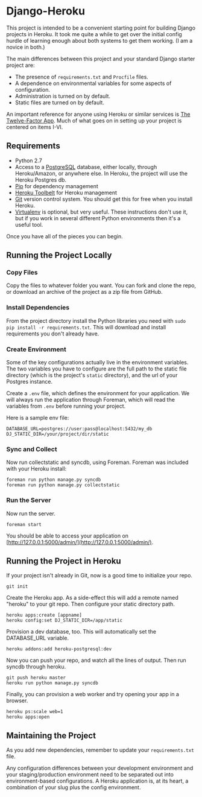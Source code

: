 # Django-Heroku

This project is intended to be a convenient starting point for building Django projects in Heroku.  It took me quite a while to get over the initial config hurdle of learning enough about both systems to get them working.  (I am a novice in both.)

The main differences between this project and your standard Django starter project are:

- The presence of `requirements.txt` and `Procfile` files.
- A dependence on environmental variables for some aspects of configuration.
- Administration is turned on by default.
- Static files are turned on by default.

An important reference for anyone using Heroku or similar services is [The Twelve-Factor App](http://12factor.net/).  Much of what goes on in setting up your project is centered on items I-VI.

## Requirements

- Python 2.7
- Access to a [PostgreSQL](http://www.postgresql.org/) database, either locally, through Heroku/Amazon, or anywhere else.  In Heroku, the project will use the Heroku Postgres db.
- [Pip](https://pypi.python.org/pypi/pip) for dependency management
- [Heroku Toolbelt](https://toolbelt.heroku.com/)  for Heroku management
- [Git](http://git-scm.com/) version control system.  You should get this for free when you install Heroku.
- [Virtualenv](https://pypi.python.org/pypi/virtualenv) is optional, but very useful.  These instructions don't use it, but if you work in several different Python environments then it's a useful tool.

Once you have all of the pieces you can begin.

## Running the Project Locally

### Copy Files

Copy the files to whatever folder you want.  You can fork and clone the repo, or download an archive of the project as a zip file from GitHub.

### Install Dependencies

From the project directory install the Python libraries you need with `sudo pip install -r requirements.txt`.  This will download and install requirements you don't already have.

### Create Environment

Some of the key configurations actually live in the environment variables.  The two variables you have to configure are the full path to the static file directory (which is the project's `static` directory), and the url of your Postgres instance.

Create a `.env` file, which defines the environment for your application.  We will always run the application through Foreman, which will read the variables from `.env` before running your project.

Here is a sample env file:

    DATABASE_URL=postgres://user:pass@localhost:5432/my_db
    DJ_STATIC_DIR=/your/project/dir/static

### Sync and Collect

Now run collectstatic and syncdb, using Foreman.  Foreman was included with your Heroku install:

    foreman run python manage.py syncdb
    foreman run python manage.py collectstatic

### Run the Server

Now run the server.  

    foreman start
    
You should be able to access your application on [http://127.0.0.1:5000/admin/](http://127.0.0.1:5000/admin/).

## Running the Project in Heroku

If your project isn't already in Git, now is a good time to initialize your repo.

    git init

Create the Heroku app.  As a side-effect this will add a remote named "heroku" to your git repo.  Then configure your static directory path.

    heroku apps:create [appname]
    heroku config:set DJ_STATIC_DIR=/app/static
    
Provision a dev database, too.  This will automatically set the DATABASE_URL variable.

    heroku addons:add heroku-postgresql:dev

Now you can push your repo, and watch all the lines of output.  Then run syncdb through heroku.

    git push heroku master
    heroku run python manage.py syncdb

Finally, you can provision a web worker and try opening your app in a browser.

    heroku ps:scale web=1
    heroku apps:open


## Maintaining the Project

As you add new dependencies, remember to update your `requirements.txt` file.

Any configuration differences between your development environment and your staging/production environment need to be separated out into environment-based configurations.  A Heroku application is, at its heart, a combination of your slug plus the config environment.
